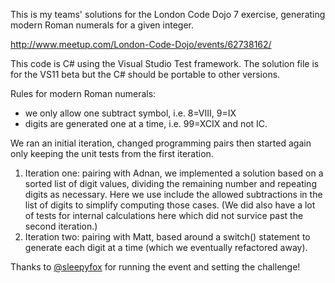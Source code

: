 This is my teams' solutions for the London Code Dojo 7 exercise, generating modern Roman numerals for a given integer.

  http://www.meetup.com/London-Code-Dojo/events/62738162/

This code is C# using the Visual Studio Test framework. The solution file is for the VS11 beta but the C# should be portable to other versions.

Rules for modern Roman numerals:

* we only allow one subtract symbol, i.e. 8=VIII, 9=IX
* digits are generated one at a time, i.e. 99=XCIX and not IC.

We ran an initial iteration, changed programming pairs then started again only keeping the unit tests from the first iteration.

1. Iteration one: pairing with Adnan, we implemented a solution based on a sorted list of digit values, dividing the remaining number and repeating digits as necessary. Here we use include the allowed subtractions in the list of digits to simplify computing those cases. (We did also have a lot of tests for internal calculations here which did not survice past the second iteration.)
2. Iteration two: pairing with Matt, based around a switch() statement to generate each digit at a time (which we eventually refactored away).

Thanks to [@sleepyfox](http://github.com/sleepyfox) for running the event and setting the challenge!

